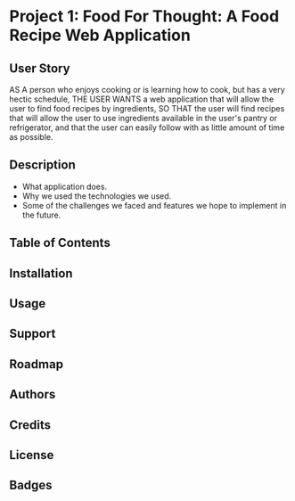 # Project 1: Food For Thought: A Food Recipe Web Application

## User Story

AS A person who enjoys cooking or is learning how to cook, but has a very hectic schedule,
THE USER WANTS a web application that will allow the user to find food recipes by ingredients,
SO THAT the user will find recipes that will allow the user to use ingredients available in the user's pantry or refrigerator, and that the user can easily follow with as little amount of time as possible.


## Description

* What application does.
* Why we used the technologies we used.
* Some of the challenges we faced and features we hope to implement in the future.

## Table of Contents

## Installation

## Usage

## Support

## Roadmap

## Authors

## Credits

## License

## Badges